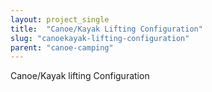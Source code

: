 ```yaml
---
layout: project_single
title:  "Canoe/Kayak Lifting Configuration"
slug: "canoekayak-lifting-configuration"
parent: "canoe-camping"
---
```

Canoe/Kayak lifting Configuration